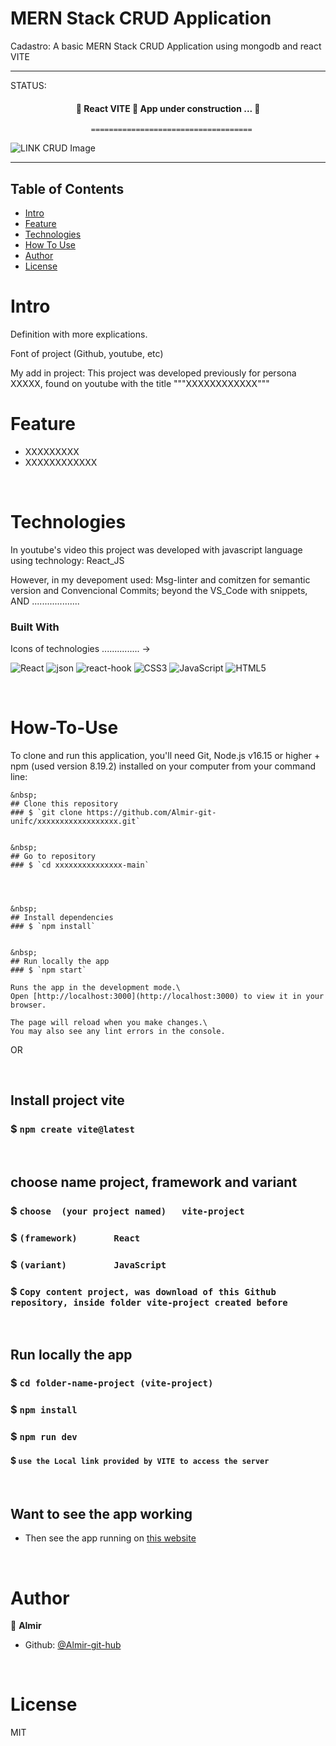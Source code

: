 MERN Stack CRUD Application
===========================

Cadastro: A basic MERN Stack CRUD Application using mongodb and react VITE

---------------------------------------------------------------------------------------------------------

STATUS: 
<h4 align="center"> 
	🚧  React VITE 🚀 App under construction ...  🚧
</h4>

                      ====================================

![LINK CRUD Image](https://image.png)


--------------------------------------------------------------------------------------

<!-- START doctoc generated TOC please keep comment here to allow auto update -->
<!-- DON'T EDIT THIS SECTION, INSTEAD RE-RUN doctoc TO UPDATE -->
## Table of Contents
- [Intro](#Intro)
- [Feature](#Feature)
- [Technologies](#Technologies)
- [How To Use](#How-To-Use)
- [Author](#Author)
- [License](#License)

<!-- END doctoc generated TOC please keep comment here to allow auto update -->


# Intro <a name = "Intro"></a>


Definition with more explications.

Font of project (Github, youtube, etc)

My add in project: This project was developed previously for persona XXXXX, found on youtube with the title """XXXXXXXXXXXX"""



# Feature <a name = "Feature"></a>
- XXXXXXXXX
- XXXXXXXXXXXX



&nbsp;
# Technologies <a name = "Technologies"></a>
In youtube's video this project was developed with javascript language using technology: React_JS

However, in my devepoment used: Msg-linter and comitzen for semantic version and Convencional Commits; beyond the VS_Code with snippets, AND ...................

### Built With 
Icons of technologies ............... ->

![React](https://img.shields.io/badge/react-%2320232a.svg?style=for-the-badge&logo=react&logoColor=%2361DAFB)
![json](https://img.shields.io/badge/json-Code?style=for-the-badge&logo=json&logoColor=black&color=blue)
![react-hook](https://img.shields.io/badge/hooks-%2320232a.svg?style=for-the-badge&logo=react&logoColor=%2361DAFB)
![CSS3](https://img.shields.io/badge/css3-%231572B6.svg?style=for-the-badge&logo=css3&logoColor=white)
![JavaScript](https://img.shields.io/badge/javascript-%23323330.svg?style=for-the-badge&logo=javascript&logoColor=%23F7DF1E)
![HTML5](https://img.shields.io/badge/html5-%23E34F26.svg?style=for-the-badge&logo=html5&logoColor=white)

 
&nbsp;
# How-To-Use <a name = "How-To-Use"></a>

To clone and run this application, you'll need Git, Node.js v16.15 or higher + npm (used version 8.19.2) installed on your computer from your command line:

```
&nbsp;
## Clone this repository
### $ `git clone https://github.com/Almir-git-unifc/xxxxxxxxxxxxxxxxxx.git`


&nbsp;
## Go to repository
### $ `cd xxxxxxxxxxxxxxx-main`




&nbsp;
## Install dependencies
### $ `npm install`


&nbsp;
## Run locally the app
### $ `npm start`

Runs the app in the development mode.\
Open [http://localhost:3000](http://localhost:3000) to view it in your browser.

The page will reload when you make changes.\
You may also see any lint errors in the console.
```



OR

&nbsp;
## Install project vite
### $ `npm create vite@latest`


&nbsp;
## choose name project, framework and variant
### $ `choose  (your project named)   vite-project `
### $ `(framework)       React`
### $ `(variant)         JavaScript`

### $ `Copy content project, was download of this Github repository, inside folder vite-project created before`


&nbsp;
## Run locally the app
### $ `cd folder-name-project (vite-project)`
### $ `npm install`
### $ `npm run dev`
#### $ `use the Local link provided by VITE to access the server`



&nbsp;
## Want to see the app working
- Then see the app running on [this website](https://almir-git-unifc.github.io/xxxxxxxx/)


&nbsp;
# Author <a name = "Author"></a>

👤 **Almir**

- Github: [@Almir-git-hub](https://github.com/Almir-git-unifc)


&nbsp;
# License <a name = "License"></a>

MIT



<!-- 
Instrucoes para readme.md

https://blog.rocketseat.com.br/como-fazer-um-bom-readme/

Use estas badges:  https://ileriayo.github.io/markdown-badges/
->
